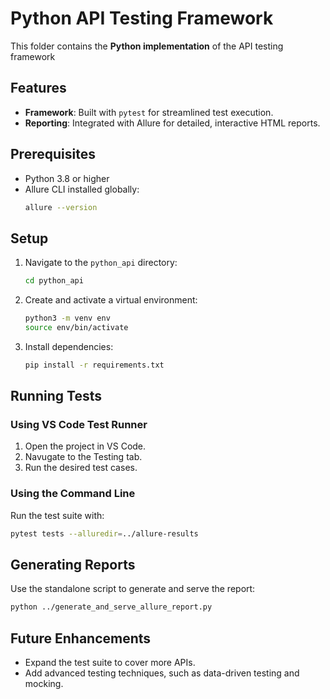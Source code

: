 # Python API Testing Framework

This folder contains the **Python implementation** of the API testing framework

## Features
- **Framework**: Built with `pytest` for streamlined test execution.
- **Reporting**: Integrated with Allure for detailed, interactive HTML reports.

## Prerequisites
- Python 3.8 or higher
- Allure CLI installed globally:
    ```bash
    allure --version
    ```

## Setup
1. Navigate to the `python_api` directory:
    ```bash
    cd python_api
    ```
2. Create and activate a virtual environment:
    ```bash
    python3 -m venv env
    source env/bin/activate
    ```
3. Install dependencies:
    ```bash
    pip install -r requirements.txt
    ```

## Running Tests
### Using VS Code Test Runner
1. Open the project in VS Code.
2. Navugate to the Testing tab.
3. Run the desired test cases.

### Using the Command Line
Run the test suite with:
```bash
pytest tests --alluredir=../allure-results
```
## Generating Reports
Use the standalone script to generate and serve the report:
```bash
python ../generate_and_serve_allure_report.py
```
## Future Enhancements
- Expand the test suite to cover more APIs.
- Add advanced testing techniques, such as data-driven testing and mocking.